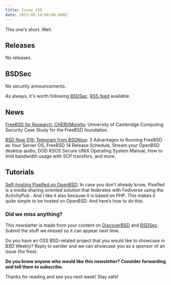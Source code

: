 ```yaml
---
title: Issue 159
date: 2023-08-14:00:00.000Z
---
```


This one's short. Well. 

<!-- more -->

## Releases

No releases.

## BSDSec

No security announcements.

As always, it's worth following [BSDSec](https://bsdsec.net). [RSS feed](https://bsdsec.net/articles.atom) available.

## News

[FreeBSD for Research: CHERI/Morello](https://freebsdfoundation.org/blog/freebsd-for-research-cheri-morello/?utm_source=bsdweekly): University of Cambridge Computing Security Case Study for the FreeBSD foundation.

[BSD Now 519: Telegram from BSDNow](https://www.bsdnow.tv/519?utm_source=bsdweekly): 3 Advantages to Running FreeBSD as Your Server OS, FreeBSD 14 Release Schedule, Stream your OpenBSD desktop audio, DOD KSOS Secure UNIX Operating System Manual, How to limit bandwidth usage with SCP transfers, and more.

## Tutorials

[Self-hosting Pixelfed on OpenBSD](https://www.tumfatig.net/2023/self-hosting-pixelfed-on-openbsd/?utm_source=bsdweekly): In case you don’t already know, Pixelfed is a media sharing oriented solution that federates with Fediverse using the ActivityPub . And I like it also because it is based on PHP. This makes it quite simple to be hosted on OpenBSD. And here’s how to do this.

### Did we miss anything?

This newsletter is made from your content on [DiscoverBSD](https://discoverbsd.com) and [BSDSec](https://bsdsec.net). Submit the stuff we missed so it can appear next time.

Do you have an OSS BSD-related project that you would like to showcase in BSD Weekly? Reply to sender and we can showcase you as a sponsor of an issue (for free).

**Do you know anyone who would like this newsletter? Consider forwarding and tell them to subscribe.**

Thanks for reading and see you next week! Stay safe!